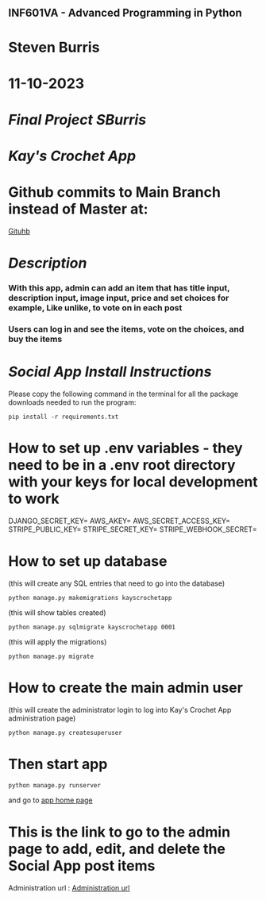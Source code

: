 ## INF601VA - Advanced Programming in Python
# Steven Burris
# 11-10-2023
# *Final Project SBurris*
# *Kay's Crochet App*

# Github commits to Main Branch instead of Master at: 
[Gituhb](https://github.com/stevenburris1978/KaysCrochetAppDjangoSBurris/tree/main)
# *Description*
### With this app, admin can add an item that has title input, description input, image input, price and set choices for example, Like unlike, to vote on in each post
### Users can log in and see the items, vote on the choices, and buy the items
# *Social App Install Instructions*
Please copy the following command in the terminal for all the package downloads needed to run the program:
```
pip install -r requirements.txt
```
# How to set up .env variables - they need to be in a .env root directory with your keys for local development to work
DJANGO_SECRET_KEY=
AWS_AKEY=
AWS_SECRET_ACCESS_KEY=
STRIPE_PUBLIC_KEY=
STRIPE_SECRET_KEY=
STRIPE_WEBHOOK_SECRET=
# How to set up database
(this will create any SQL entries that need to go into the database)
```
python manage.py makemigrations kayscrochetapp
```
(this will show tables created)
```
python manage.py sqlmigrate kayscrochetapp 0001
```
(this will apply the migrations)
```
python manage.py migrate
```

# How to create the main admin user
(this will create the administrator login to log into Kay's Crochet App administration page)
```
python manage.py createsuperuser
```

# Then start app
```
python manage.py runserver
``` 
and go to [ app home page](http://127.0.0.1:8000)

# This is the link to go to the admin page to add, edit, and delete the Social App post items
Administration url : [Administration url](http://127.0.0.1:8000/admin)